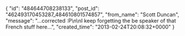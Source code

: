  {
   "id": "484644708238133",
   "post_id": "462493170453287_484610801574857",
   "from_name": "Scott Duncan",
   "message": "...corrected :P\n\nI keep forgetting the be speaker of that French stuff here...",
   "created_time": "2013-02-24T20:08:32+0000"
 }
